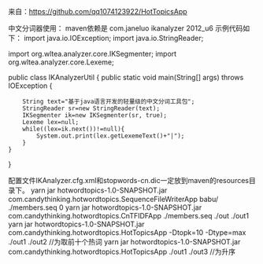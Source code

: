 来自：https://github.com/qq1074123922/HotTopicsApp

中文分词器使用：
maven依赖是
		<dependency>
			<groupId>com.janeluo</groupId>
			<artifactId>ikanalyzer</artifactId>
			<version>2012_u6</version>
		</dependency>
示例代码如下：
import java.io.IOException;
import java.io.StringReader;

import org.wltea.analyzer.core.IKSegmenter;
import org.wltea.analyzer.core.Lexeme;

public class IKAnalyzerUtil {
	public static void main(String[] args) throws IOException {
        
		String text="基于java语言开发的轻量级的中文分词工具包";  
        StringReader sr=new StringReader(text);  
        IKSegmenter ik=new IKSegmenter(sr, true);  
        Lexeme lex=null;  
        while((lex=ik.next())!=null){  
            System.out.print(lex.getLexemeText()+"|");  
        }  
	}
}

配置文件IKAnalyzer.cfg.xml和stopwords-cn.dic一定放到maven的resources目录下。
yarn jar hotwordtopics-1.0-SNAPSHOT.jar com.candythinking.hotwordtopics.SequenceFileWriterApp babu/ ./members.seq 0
yarn jar hotwordtopics-1.0-SNAPSHOT.jar com.candythinking.hotwordtopics.CnTFIDFApp ./members.seq ./out ./out1
yarn jar hotwordtopics-1.0-SNAPSHOT.jar com.candythinking.hotwordtopics.HotTopicsApp -Dtopk=10 -Dtype=max ./out1 ./out2      //为取前十个热词
yarn jar hotwordtopics-1.0-SNAPSHOT.jar com.candythinking.hotwordtopics.HotTopicsApp ./out1 ./out3              //为升序
